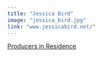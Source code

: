 ```yaml
---
title: "Jessica Bird"
image: "jessica_bird.jpg"
link: "www.jessicabird.net/"
---
```


[Producers in Residence](/programs/producers-in-residence)